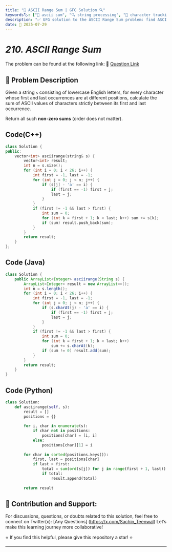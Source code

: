 ```yaml
---
title: "📝 ASCII Range Sum | GFG Solution 🔍"
keywords🏷️: ["📝 ascii sum", "🔍 string processing", "📍 character tracking", "📈 array iteration", "📘 GFG", "🏁 competitive programming", "📚 DSA"]
description: "✅ GFG solution to the ASCII Range Sum problem: find ASCII sum of characters between first and last occurrence of each character using efficient character tracking. 🚀"
date: 📅 2025-07-29
---
```


# *210. ASCII Range Sum*

The problem can be found at the following link: 🔗 [Question Link](https://www.geeksforgeeks.org/problems/ascii-range-sum/1)

## **🧩 Problem Description**

Given a string `s` consisting of lowercase English letters, for every character whose first and last occurrences are at different positions, calculate the sum of ASCII values of characters strictly between its first and last occurrence.

Return all such **non-zero sums** (order does not matter).


## Code(C++)
```cpp
class Solution {
public:
    vector<int> asciirange(string& s) {
        vector<int> result;
        int n = s.size();
        for (int i = 0; i < 26; i++) {
            int first = -1, last = -1;
            for (int j = 0; j < n; j++) {
                if (s[j] - 'a' == i) {
                    if (first == -1) first = j;
                    last = j;
                }
            }
            if (first != -1 && last > first) {
                int sum = 0;
                for (int k = first + 1; k < last; k++) sum += s[k];
                if (sum) result.push_back(sum);
            }
        }
        return result;
    }
};
```

## Code (Java)

```java
class Solution {
    public ArrayList<Integer> asciirange(String s) {
        ArrayList<Integer> result = new ArrayList<>();
        int n = s.length();
        for (int i = 0; i < 26; i++) {
            int first = -1, last = -1;
            for (int j = 0; j < n; j++) {
                if (s.charAt(j) - 'a' == i) {
                    if (first == -1) first = j;
                    last = j;
                }
            }
            if (first != -1 && last > first) {
                int sum = 0;
                for (int k = first + 1; k < last; k++)
                    sum += s.charAt(k);
                if (sum != 0) result.add(sum);
            }
        }
        return result;
    }
}
```

## Code (Python)

```python
class Solution:
    def asciirange(self, s):
        result = []
        positions = {}
        
        for i, char in enumerate(s):
            if char not in positions:
                positions[char] = [i, i]
            else:
                positions[char][1] = i
        
        for char in sorted(positions.keys()):
            first, last = positions[char]
            if last > first:
                total = sum(ord(s[j]) for j in range(first + 1, last))
                if total:
                    result.append(total)
        
        return result
```



## 🎯 **Contribution and Support:**

For discussions, questions, or doubts related to this solution, feel free to connect on Twitter(x): [Any Questions] (https://x.com/Sachin_Teenwal) Let’s make this learning journey more collaborative!

⭐ If you find this helpful, please give this repository a star! ⭐

---
